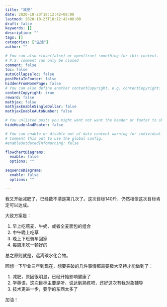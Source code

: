 ```yaml
---
title: "减肥"
date: 2020-10-23T18:12:42+08:00
lastmod: 2020-10-23T18:12:42+08:00
draft: false
keywords: []
description: ""
tags: []
categories: ["生活"]
author: ""

# You can also close(false) or open(true) something for this content.
# P.S. comment can only be closed
comment: false
toc: false
autoCollapseToc: false
postMetaInFooter: false
hiddenFromHomePage: false
# You can also define another contentCopyright. e.g. contentCopyright: "This is another copyright."
contentCopyright: true
reward: false
mathjax: false
mathjaxEnableSingleDollar: false
mathjaxEnableAutoNumber: false

# You unlisted posts you might want not want the header or footer to show
hideHeaderAndFooter: false

# You can enable or disable out-of-date content warning for individual post.
# Comment this out to use the global config.
#enableOutdatedInfoWarning: false

flowchartDiagrams:
  enable: false
  options: ""

sequenceDiagrams: 
  enable: false
  options: ""

---
```


我又开始减肥了，已经数不清是第几次了。这次目标140斤，仍然相信这次目标肯定可以达成。

大致方案是：

1. 早上吃燕麦、牛奶、或者全麦面包的组合
2. 中午晚上吃草
3. 晚上下班骑车回家
4. 每周末吃一顿好的

总之原则就是，远离碳水化合物。

回想一下毕业三年到现在，想要突破的几件事情都需要极大坚持才能做到了：

1. 减肥，原因很明显，已经开始影响健康了
2. 学英语，这次目标主要是听、说达到熟练吧，还好这次有我对象辅导
3. 技术更进一步，要学的东西太多了

加油！


<!--more-->
